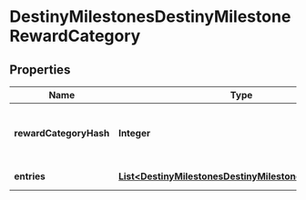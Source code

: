 
# DestinyMilestonesDestinyMilestoneRewardCategory

## Properties
Name | Type | Description | Notes
------------ | ------------- | ------------- | -------------
**rewardCategoryHash** | **Integer** | Look up the relevant DestinyMilestoneDefinition, and then use rewardCategoryHash to look up the category info in DestinyMilestoneDefinition.rewards. |  [optional]
**entries** | [**List&lt;DestinyMilestonesDestinyMilestoneRewardEntry&gt;**](DestinyMilestonesDestinyMilestoneRewardEntry.md) | The individual reward entries for this category, and their status. |  [optional]



